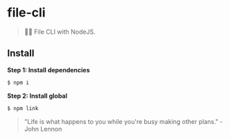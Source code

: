 # file-cli

> 📁🌱 File CLI with NodeJS.

## Install

**Step 1: Install dependencies**

```js
$ npm i
```

**Step 2: Install global**

```js
$ npm link
```


<!-- INSPIRATIONAL_QUOTE_START -->
> "Life is what happens to you while you're busy making other plans." - John Lennon
<!-- INSPIRATIONAL_QUOTE_END -->

